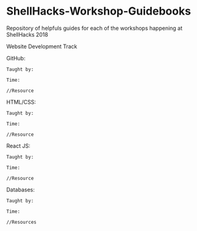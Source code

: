 # ShellHacks-Workshop-Guidebooks
Repository of helpfuls guides for each of the workshops happening at ShellHacks 2018

Website Development Track

  GitHub:
  
    Taught by:
    
    Time:
    
    //Resource
    
  HTML/CSS:
  
    Taught by:
    
    Time:
    
    //Resource
    
  React JS:
  
    Taught by:
    
    Time:
    
    //Resource
    
  Databases:
  
    Taught by:
    
    Time:
    
    //Resources
